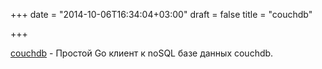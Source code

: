 +++
date = "2014-10-06T16:34:04+03:00"
draft = false
title = "couchdb"

+++

<p><a href="https://github.com/zemirco/couchdb">couchdb</a>&nbsp;- Простой Go клиент к noSQL базе данных couchdb.</p>

